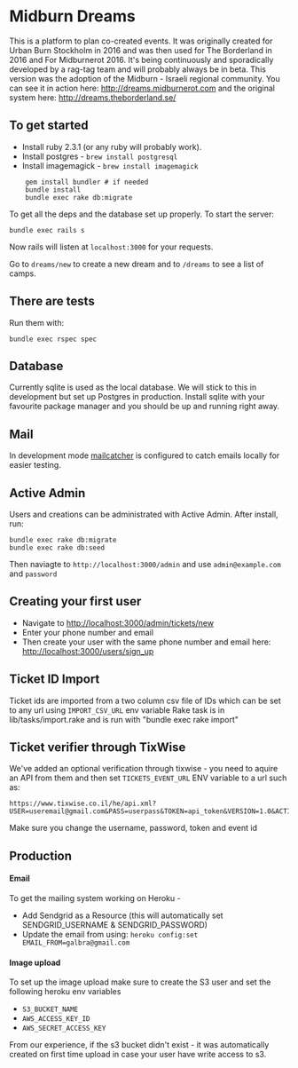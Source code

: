 # Midburn Dreams

This is a platform to plan co-created events. It was originally created for Urban Burn Stockholm in 2016 and was then used for The Borderland in 2016 and For Midburnerot 2016. It's being continuously and sporadically developed by a rag-tag team and will probably always be in beta. This version was the adoption of the Midburn - Israeli regional community. You can see it in action here: 
http://dreams.midburnerot.com
and the original system here:
http://dreams.theborderland.se/

## To get started

* Install ruby 2.3.1 (or any ruby will probably work).
* Install postgres - `brew install postgresql`
* Install imagemagick - `brew install imagemagick`
```
    gem install bundler # if needed
    bundle install
    bundle exec rake db:migrate
```
To get all the deps and the database set up properly. To start the server:

    bundle exec rails s

Now rails will listen at `localhost:3000` for your requests.

Go to `dreams/new` to create a new dream and to `/dreams` to see a list of camps.

## There are tests

Run them with:

    bundle exec rspec spec

## Database

Currently sqlite is used as the local database. We will stick to this in development but set up
Postgres in production. Install sqlite with your favourite package manager and you should
be up and running right away.

## Mail

In development mode [mailcatcher](http://mailcatcher.me/) is configured to catch emails
locally for easier testing.

## Active Admin
Users and creations can be administrated with Active Admin. 
After install, run:
```
bundle exec rake db:migrate
bundle exec rake db:seed
```
Then naviagte to `http://localhost:3000/admin`
and use `admin@example.com` and `password`

## Creating your first user
* Navigate to [http://localhost:3000/admin/tickets/new](http://localhost:3000/admin/tickets/new)
* Enter your phone number and email
* Then create your user with the same phone number and email here: [http://localhost:3000/users/sign_up](http://localhost:3000/users/sign_up)

## Ticket ID Import

Ticket ids are imported from a two column csv file of IDs which can be set to any url using `IMPORT_CSV_URL` env variable
Rake task is in lib/tasks/import.rake and is run with "bundle exec rake import"

## Ticket verifier through TixWise

We've added an optional verification through tixwise - you need to aquire an API from them and then set `TICKETS_EVENT_URL` ENV variable to a url such as:
```
https://www.tixwise.co.il/he/api.xml?USER=useremail@gmail.com&PASS=userpass&TOKEN=api_token&VERSION=1.0&ACTION=event_listPurchases&id=event_id
```
Make sure you change the username, password, token and event id

## Production

#### Email
To get the mailing system working on Heroku -
* Add Sendgrid as a Resource (this will automatically set SENDGRID_USERNAME & SENDGRID_PASSWORD)
* Update the email from using:
`heroku config:set EMAIL_FROM=galbra@gmail.com`

#### Image upload
To set up the image upload make sure to create the S3 user and set the following heroku env variables
* `S3_BUCKET_NAME`
* `AWS_ACCESS_KEY_ID`
* `AWS_SECRET_ACCESS_KEY`

From our experience, if the s3 bucket didn't exist - it was automatically created on first time upload in case your user have write access to s3.

